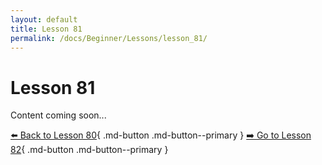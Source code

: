 ```yaml
---
layout: default
title: Lesson 81
permalink: /docs/Beginner/Lessons/lesson_81/
---
```


# Lesson 81

Content coming soon...

[⬅️ Back to Lesson 80](lesson_80.md){ .md-button .md-button--primary }  [➡️ Go to Lesson 82](lesson_82.md){ .md-button .md-button--primary }
